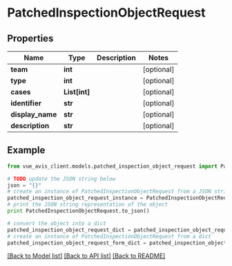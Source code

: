 # PatchedInspectionObjectRequest


## Properties

Name | Type | Description | Notes
------------ | ------------- | ------------- | -------------
**team** | **int** |  | [optional] 
**type** | **int** |  | [optional] 
**cases** | **List[int]** |  | [optional] 
**identifier** | **str** |  | [optional] 
**display_name** | **str** |  | [optional] 
**description** | **str** |  | [optional] 

## Example

```python
from vue_avis_client.models.patched_inspection_object_request import PatchedInspectionObjectRequest

# TODO update the JSON string below
json = "{}"
# create an instance of PatchedInspectionObjectRequest from a JSON string
patched_inspection_object_request_instance = PatchedInspectionObjectRequest.from_json(json)
# print the JSON string representation of the object
print PatchedInspectionObjectRequest.to_json()

# convert the object into a dict
patched_inspection_object_request_dict = patched_inspection_object_request_instance.to_dict()
# create an instance of PatchedInspectionObjectRequest from a dict
patched_inspection_object_request_form_dict = patched_inspection_object_request.from_dict(patched_inspection_object_request_dict)
```
[[Back to Model list]](../README.md#documentation-for-models) [[Back to API list]](../README.md#documentation-for-api-endpoints) [[Back to README]](../README.md)


